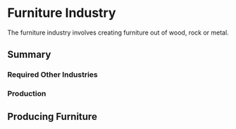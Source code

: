 # Furniture Industry

The furniture industry involves creating furniture out of wood, rock or metal.

## Summary

### Required Other Industries

### Production

## Producing Furniture
